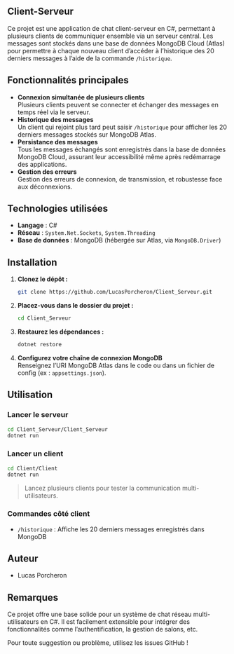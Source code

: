 ## Client-Serveur

Ce projet est une application de chat client-serveur en C#, permettant à plusieurs clients de communiquer ensemble via un serveur central. Les messages sont stockés dans une base de données MongoDB Cloud (Atlas) pour permettre à chaque nouveau client d’accéder à l’historique des 20 derniers messages à l’aide de la commande `/historique`.



## Fonctionnalités principales

- **Connexion simultanée de plusieurs clients**  
  Plusieurs clients peuvent se connecter et échanger des messages en temps réel via le serveur.
- **Historique des messages**  
  Un client qui rejoint plus tard peut saisir `/historique` pour afficher les 20 derniers messages stockés sur MongoDB Atlas.
- **Persistance des messages**  
  Tous les messages échangés sont enregistrés dans la base de données MongoDB Cloud, assurant leur accessibilité même après redémarrage des applications.
- **Gestion des erreurs**  
  Gestion des erreurs de connexion, de transmission, et robustesse face aux déconnexions.

## Technologies utilisées

- **Langage** : C#
- **Réseau** : `System.Net.Sockets`, `System.Threading`
- **Base de données** : MongoDB (hébergée sur Atlas, via `MongoDB.Driver`)


## Installation

1. **Clonez le dépôt :**
   ```bash
   git clone https://github.com/LucasPorcheron/Client_Serveur.git
   ```

2. **Placez-vous dans le dossier du projet :**
   ```bash
   cd Client_Serveur
   ```

3. **Restaurez les dépendances :**
   ```bash
   dotnet restore
   ```

4. **Configurez votre chaîne de connexion MongoDB**  
   Renseignez l’URI MongoDB Atlas dans le code ou dans un fichier de config (ex : `appsettings.json`).


## Utilisation

### Lancer le serveur

```bash
cd Client_Serveur/Client_Serveur
dotnet run
```

### Lancer un client

```bash
cd Client/Client
dotnet run
```

> Lancez plusieurs clients pour tester la communication multi-utilisateurs.

### Commandes côté client

- `/historique` : Affiche les 20 derniers messages enregistrés dans MongoDB



## Auteur

- Lucas Porcheron



## Remarques

Ce projet offre une base solide pour un système de chat réseau multi-utilisateurs en C#. Il est facilement extensible pour intégrer des fonctionnalités comme l’authentification, la gestion de salons, etc.

Pour toute suggestion ou problème, utilisez les issues GitHub !